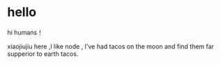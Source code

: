 # hello

hi humans！




xiaojiujiu here ,l like node ,
l've had tacos on the moon and find them far supperior to earth tacos.
